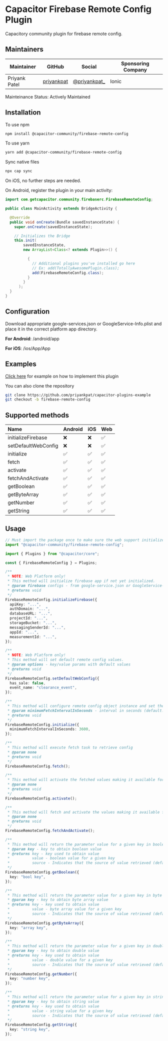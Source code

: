 # Capacitor Firebase Remote Config Plugin

Capacitory community plugin for firebase remote config.

## Maintainers

| Maintainer    | GitHub                                      | Social                                           | Sponsoring Company |
| ------------- | ------------------------------------------- | ------------------------------------------------ | ------------------ |
| Priyank Patel | [priyankpat](https://github.com/priyankpat) | [@priyankpat\_](https://twitter.com/priyankpat_) | Ionic              |

Mainteinance Status: Actively Maintained

## Installation

To use npm

```bash
npm install @capacitor-community/firebase-remote-config
```

To use yarn

```bash
yarn add @capacitor-community/firebase-remote-config
```

Sync native files

```bash
npx cap sync
```

On iOS, no further steps are needed.

On Android, register the plugin in your main activity:

```java
import com.getcapacitor.community.firebaserc.FirebaseRemoteConfig;

public class MainActivity extends BridgeActivity {

  @Override
  public void onCreate(Bundle savedInstanceState) {
    super.onCreate(savedInstanceState);

    // Initializes the Bridge
    this.init(
        savedInstanceState,
        new ArrayList<Class<? extends Plugin>>() {

          {
            // Additional plugins you've installed go here
            // Ex: add(TotallyAwesomePlugin.class);
            add(FirebaseRemoteConfig.class);
          }
        }
      );
  }
}
```

## Configuration

Download appropriate google-services.json or GoogleService-Info.plist and place it in the correct platform app directory.

**For Android**: /android/app

**For iOS**: /ios/App/App

## Examples

[Click here](https://github.com/priyankpat/capacitor-plugins-example/tree/firebase-remote-config) for example on how to implement this plugin

You can also clone the repository

```bash
git clone https://github.com/priyankpat/capacitor-plugins-example
git checkout -b firebase-remote-config
```

## Supported methods

| Name                | Android | iOS | Web |
| :------------------ | :------ | :-- | :-- |
| initializeFirebase  | ❌      | ❌  | ✅  |
| setDefaultWebConfig | ❌      | ❌  | ✅  |
| initialize          | ✅      | ✅  | ✅  |
| fetch               | ✅      | ✅  | ✅  |
| activate            | ✅      | ✅  | ✅  |
| fetchAndActivate    | ✅      | ✅  | ✅  |
| getBoolean          | ✅      | ✅  | ✅  |
| getByteArray        | ✅      | ✅  | ✅  |
| getNumber           | ✅      | ✅  | ✅  |
| getString           | ✅      | ✅  | ✅  |

## Usage

```typescript
// Must import the package once to make sure the web support initializes
import "@capacitor-community/firebase-remote-config";

import { Plugins } from "@capacitor/core";

const { FirebaseRemoteConfig } = Plugins;

/**
 * NOTE: Web Platform only!
 * This method will initialize firebase app if not yet initialized.
 * @param firebase configs - from google-service.json or GoogleService-Info.plist
 * @returns void
 */
FirebaseRemoteConfig.initializeFirebase({
  apiKey: "...",
  authDomain: "...",
  databaseURL: "...",
  projectId: "...",
  storageBucket: "...",
  messagingSenderId: "...",
  appId: "...",
  measurementId: "...",
});

/**
 * NOTE: Web Platform only!
 * This method will set default remote config values.
 * @param options - key/value params with default values
 * @returns void
 */
FirebaseRemoteConfig.setDefaultWebConfig({
  has_sale: false,
  event_name: "clearance_event",
});

/**
 * This method will configure remote config object instance and set the minimum fetch interval to allow for frequest refreshes.
 * @param minimumFetchIntervalInSeconds - interval in seconds (default: 3600)
 * @returns void
 */
FirebaseRemoteConfig.initialize({
  minimumFetchIntervalInSeconds: 3600,
});

/**
 * This method will execute fetch task to retrieve config
 * @param none
 * @returns void
 */
FirebaseRemoteConfig.fetch();

/**
 * This method will activate the fetched values making it available for your app
 * @param none
 * @returns void
 */
FirebaseRemoteConfig.activate();

/**
 * This method will fetch and activate the values making it available for your app
 * @param none
 * @returns void
 */
FirebaseRemoteConfig.fetchAndActivate();

/**
 * This method will return the parameter value for a given key in boolean
 * @param key - key to obtain boolean value
 * @returns key - key used to obtain value
 *          value - boolean value for a given key
 *          source - Indicates that the source of value retrieved (default, remote, static)
 */
FirebaseRemoteConfig.getBoolean({
  key: "bool key",
});

/**
 * This method will return the parameter value for a given key in byte array
 * @param key - key to obtain byte array value
 * @returns key - key used to obtain value
 *          value - byte array value for a given key
 *          source - Indicates that the source of value retrieved (default, remote, static)
 */
FirebaseRemoteConfig.getByteArray({
  key: "array key",
});

/**
 * This method will return the parameter value for a given key in double
 * @param key - key to obtain double value
 * @returns key - key used to obtain value
 *          value - double value for a given key
 *          source - Indicates that the source of value retrieved (default, remote, static)
 */
FirebaseRemoteConfig.getNumber({
  key: "number key",
});

/**
 * This method will return the parameter value for a given key in string
 * @param key - key to obtain string value
 * @returns key - key used to obtain value
 *          value - string value for a given key
 *          source - Indicates that the source of value retrieved (default, remote, static)
 */
FirebaseRemoteConfig.getString({
  key: "string key",
});
```
